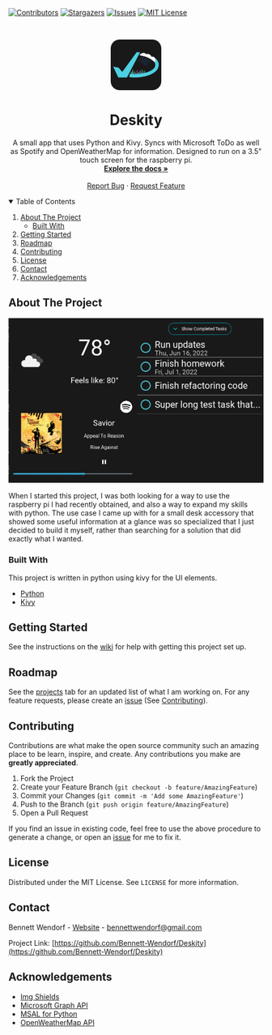 <!--
*** This readme is inspired by the Best-README-Template available at https://github.com/othneildrew/Best-README-Template. Thanks to othneildrew for the inspiration!
-->


<!-- PROJECT SHIELDS -->
<!--
*** I'm using markdown "reference style" links for readability.
*** Reference links are enclosed in brackets [ ] instead of parentheses ( ).
*** See the bottom of this document for the declaration of the reference variables
*** for contributors-url, forks-url, etc. This is an optional, concise syntax you may use.
*** https://www.markdownguide.org/basic-syntax/#reference-style-links
-->
[![Contributors][contributors-shield]][contributors-url]
[![Stargazers][stars-shield]][stars-url]
[![Issues][issues-shield]][issues-url]
[![MIT License][license-shield]][license-url]
<!-- [![Forks][forks-shield]][forks-url] -->



<!-- PROJECT LOGO -->
<br />
<p align="center">
  <a href="https://github.com/bennett-wendorf/Deskity">
    <img src="res/icons/app_logo_v0.2.0.png" alt="Logo" width="100" height="100">
  </a>

  <h1 align="center">Deskity</h3>

  <p align="center">
    A small app that uses Python and Kivy. Syncs with Microsoft ToDo as well as Spotify and OpenWeatherMap for information. Designed to run on a 3.5" touch screen for the raspberry pi. 
    <br />
    <a href="https://github.com/bennett-wendorf/Deskity"><strong>Explore the docs »</strong></a>
    <br />
    <br />
    <a href="https://github.com/bennett-wendorf/Deskity/issues">Report Bug</a>
    ·
    <a href="https://github.com/bennett-wendorf/Deskity/issues">Request Feature</a>
  </p>
</p>



<!-- TABLE OF CONTENTS -->
<details open="open">
  <summary>Table of Contents</summary>
  <ol>
    <li>
      <a href="#about-the-project">About The Project</a>
      <ul>
        <li><a href="#built-with">Built With</a></li>
      </ul>
    </li>
    <li><a href="#getting-started">Getting Started</a></li>
    <li><a href="#roadmap">Roadmap</a></li>
    <li><a href="#contributing">Contributing</a></li>
    <li><a href="#license">License</a></li>
    <li><a href="#contact">Contact</a></li>
    <li><a href="#acknowledgements">Acknowledgements</a></li>
  </ol>
</details>



<!-- ABOUT THE PROJECT -->
## About The Project

<p align='center'><img src='res/0.2.0_alpha.png'></p>

When I started this project, I was both looking for a way to use the raspberry pi I had recently obtained, and also a way to expand my skills with python. The use case I came up with for a small desk accessory that showed some useful information at a glance was so specialized that I just decided to build it myself, rather than searching for a solution that did exactly what I wanted.

### Built With

This project is written in python using kivy for the UI elements. 
* [Python](https://www.python.org/)
* [Kivy](https://kivy.org)



<!-- GETTING STARTED -->
## Getting Started

See the instructions on the [wiki](https://github.com/Bennett-Wendorf/Deskity/wiki/Getting-Started) for help with getting this project set up.


<!-- ROADMAP -->
## Roadmap

See the [projects](https://github.com/Bennett-Wendorf/Deskity/projects) tab for an updated list of what I am working on. For any feature requests, please create an [issue](https://github.com/Bennett-Wendorf/Deskity/issues) (See [Contributing](#contributing)).



<!-- CONTRIBUTING -->
## Contributing

Contributions are what make the open source community such an amazing place to be learn, inspire, and create. Any contributions you make are **greatly appreciated**.

1. Fork the Project
2. Create your Feature Branch (`git checkout -b feature/AmazingFeature`)
3. Commit your Changes (`git commit -m 'Add some AmazingFeature'`)
4. Push to the Branch (`git push origin feature/AmazingFeature`)
5. Open a Pull Request

If you find an issue in existing code, feel free to use the above procedure to generate a change, or open an [issue](https://github.com/Bennett-Wendorf/Deskity/issues) for me to fix it.


<!-- LICENSE -->
## License

Distributed under the MIT License. See `LICENSE` for more information.



<!-- CONTACT -->
## Contact

Bennett Wendorf - [Website](https://bennett-wendorf.github.io/) - bennettwendorf@gmail.com

Project Link: [https://github.com/Bennett-Wendorf/Deskity](https://github.com/Bennett-Wendorf/Deskity)



<!-- ACKNOWLEDGEMENTS -->
## Acknowledgements
* [Img Shields](https://shields.io)
* [Microsoft Graph API](https://docs.microsoft.com/en-us/graph/overview)
* [MSAL for Python](https://github.com/AzureAD/microsoft-authentication-library-for-python)
* [OpenWeatherMap API](https://openweathermap.org/api)
<!-- * [GitHub Pages](https://pages.github.com) -->



<!-- MARKDOWN LINKS & IMAGES -->
<!-- https://www.markdownguide.org/basic-syntax/#reference-style-links -->
[contributors-shield]: https://img.shields.io/github/contributors/bennett-wendorf/Deskity.svg?style=flat&color=informational
[contributors-url]: https://github.com/bennett-wendorf/Deskity/graphs/contributors
[forks-shield]: https://img.shields.io/github/forks/bennett-wendorf/Deskity.svg?style=flat
[forks-url]: https://github.com/bennett-wendorf/Deskity/network/members
[stars-shield]: https://img.shields.io/github/stars/bennett-wendorf/Deskity.svg?style=flat&color=yellow
[stars-url]: https://github.com/bennett-wendorf/Deskity/stargazers
[issues-shield]: https://img.shields.io/github/issues/bennett-wendorf/Deskity.svg?style=flat&color=red
[issues-url]: https://github.com/bennett-wendorf/Deskity/issues
[license-shield]: https://img.shields.io/github/license/bennett-wendorf/Deskity.svg?style=flat
[license-url]: https://github.com/bennett-wendorf/Deskity/blob/master/LICENSE
